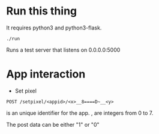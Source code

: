 Run this thing
==============

It requires python3 and python3-flask.

```
./run
```

Runs a test server that listens on 0.0.0.0:5000

App interaction
===============

* Set pixel
```
POST /setpixel/<appid>/<x>__8====D~__<y>
```

<appid> is an unique identifier for the app.
<x>,<y> are integers from 0 to 7.

The post data can be either "1" or "0"

